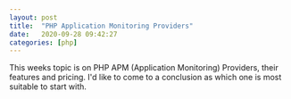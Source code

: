 ```yaml
---
layout: post
title:  "PHP Application Monitoring Providers"
date:   2020-09-28 09:42:27
categories: [php]
---
```


This weeks topic is on PHP APM (Application Monitoring) Providers, their features and pricing.
I'd like to come to a conclusion as which one is most suitable to start with.
